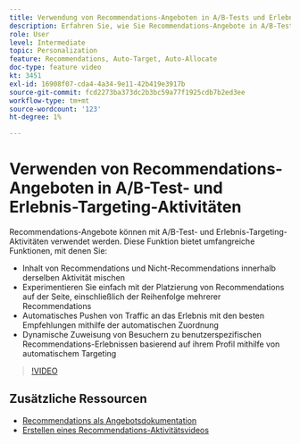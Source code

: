 ```yaml
---
title: Verwendung von Recommendations-Angeboten in A/B-Tests und Erlebnis-Targeting-Aktivitäten
description: Erfahren Sie, wie Sie Recommendations-Angebote in A/B-Tests und Erlebnis-Targeting-Aktivitäten in Adobe Target verwenden.
role: User
level: Intermediate
topic: Personalization
feature: Recommendations, Auto-Target, Auto-Allocate
doc-type: feature video
kt: 3451
exl-id: 16908f07-cda4-4a34-9e11-42b419e3917b
source-git-commit: fcd2273ba373dc2b3bc59a77f1925cdb7b2ed3ee
workflow-type: tm+mt
source-wordcount: '123'
ht-degree: 1%

---
```


# Verwenden von Recommendations-Angeboten in A/B-Test- und Erlebnis-Targeting-Aktivitäten

Recommendations-Angebote können mit A/B-Test- und Erlebnis-Targeting-Aktivitäten verwendet werden. Diese Funktion bietet umfangreiche Funktionen, mit denen Sie:

* Inhalt von Recommendations und Nicht-Recommendations innerhalb derselben Aktivität mischen
* Experimentieren Sie einfach mit der Platzierung von Recommendations auf der Seite, einschließlich der Reihenfolge mehrerer Recommendations
* Automatisches Pushen von Traffic an das Erlebnis mit den besten Empfehlungen mithilfe der automatischen Zuordnung
* Dynamische Zuweisung von Besuchern zu benutzerspezifischen Recommendations-Erlebnissen basierend auf ihrem Profil mithilfe von automatischem Targeting

>[!VIDEO](https://video.tv.adobe.com/v/28878?quality=12)

## Zusätzliche Ressourcen

* [Recommendations als Angebotsdokumentation](https://experienceleague.adobe.com/docs/target/using/recommendations/recommendations-as-an-offer.html?lang=en)
* [Erstellen eines Recommendations-Aktivitätsvideos](create-a-recommendations-activity.md)
